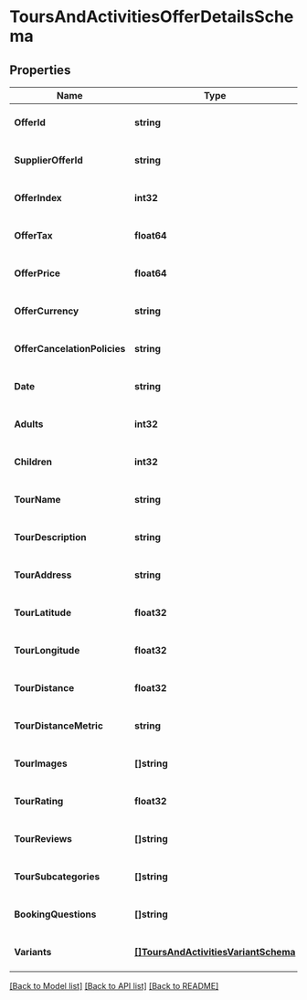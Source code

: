 # ToursAndActivitiesOfferDetailsSchema

## Properties
Name | Type | Description | Notes
------------ | ------------- | ------------- | -------------
**OfferId** | **string** | Identifier of the individual offer. | [optional] [default to null]
**SupplierOfferId** | **string** | Identifier provided by the supplier for the offer. | [optional] [default to null]
**OfferIndex** | **int32** | Index of the offer for ordering. | [optional] [default to null]
**OfferTax** | **float64** | Tax applied on the offer. | [optional] [default to null]
**OfferPrice** | **float64** | Price of the offer. | [optional] [default to null]
**OfferCurrency** | **string** | Currency of the offer price. | [optional] [default to null]
**OfferCancelationPolicies** | **string** | Cancellation policies applicable to the offer. | [optional] [default to null]
**Date** | **string** | Date of the tour. | [optional] [default to null]
**Adults** | **int32** | Number of adults attending. | [optional] [default to null]
**Children** | **int32** | Number of children attending. | [optional] [default to null]
**TourName** | **string** | Name of the tour. | [optional] [default to null]
**TourDescription** | **string** | Description of the tour. | [optional] [default to null]
**TourAddress** | **string** | Address where the tour will take place. | [optional] [default to null]
**TourLatitude** | **float32** | Latitude for the tour location. | [optional] [default to null]
**TourLongitude** | **float32** | Longitude for the tour location. | [optional] [default to null]
**TourDistance** | **float32** | Distance covered by the tour. | [optional] [default to null]
**TourDistanceMetric** | **string** | Metric for measuring distance (miles or kilometers). | [optional] [default to null]
**TourImages** | **[]string** | Array of images related to the tour. | [optional] [default to null]
**TourRating** | **float32** | Rating of the tour. | [optional] [default to null]
**TourReviews** | **[]string** | Array of reviews for the tour. | [optional] [default to null]
**TourSubcategories** | **[]string** | Subcategories of the tour. | [optional] [default to null]
**BookingQuestions** | **[]string** | Questions related to booking the tour. | [optional] [default to null]
**Variants** | [**[]ToursAndActivitiesVariantSchema**](ToursAndActivitiesVariantSchema.md) | Array of ToursAndActivitiesVariantSchema. | [optional] [default to null]

[[Back to Model list]](../README.md#documentation-for-models) [[Back to API list]](../README.md#documentation-for-api-endpoints) [[Back to README]](../README.md)

